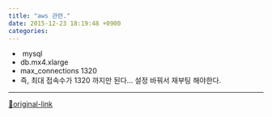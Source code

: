 ```yaml
---
title: "aws 관련."
date: 2015-12-23 18:19:48 +0900
categories: 
---
```

  

-  mysql
- db.mx4.xlarge
- max_connections	1320
- 즉, 최대 접속수가 1320 까지만 된다... 설정 바꿔서 재부팅 해야한다.



  




***
[🔗original-link](http://www.mins01.com/mh/tech/read/976)